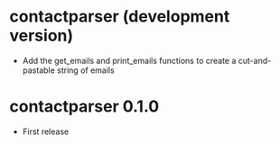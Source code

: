 # contactparser (development version)
* Add the get_emails and print_emails functions to create a cut-and-pastable string of emails

# contactparser 0.1.0

* First release
